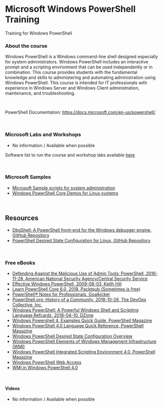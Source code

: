 # Microsoft Windows PowerShell Training
Training for Windows PowerShell



### About the course

Windows PowerShell is a Windows command-line shell designed especially for system administrators. Windows PowerShell includes an interactive prompt and a scripting environment that can be used independently or in combination. 
This course provides students with the fundamental knowledge and skills to administering and automating administration using Windows PowerShell.
This course is intended for IT professionals with experience in Windows Server and Windows Client administration, maintenance, and troubleshooting.

<br>

PowerShell Documentation: https://docs.microsoft.com/en-us/powershell/


<br>

### Microsoft Labs and Workshops
  * No information / Available when possible
  
 Software list to run the course and workshop labs available [here](./Lab-Setup.md)
 
 
<br>

### Microsoft Samples
 * [Microsoft Sample scripts for system administration](https://docs.microsoft.com/en-us/powershell/scripting/samples/sample-scripts-for-administration)
  * [Windows PowerShell Core Demos for Linux systems](https://github.com/PowerShell/PowerShell/tree/master/demos)

<br>

## Resources
 * [DbgShell: A PowerShell front-end for the Windows debugger engine, GitHub Repository](https://github.com/microsoft/DbgShell)
 * [PowerShell Desired State Configuration for Linux, GitHub Repository](https://github.com/microsoft/PowerShell-DSC-for-Linux)


<br>

### Free eBooks
 * [Defending Against the Malicious Use of Admin Tools: PowerShell, 2016-11-28, American National Security Agency/Central Security Service](https://apps.nsa.gov/iaarchive/library/ia-guidance/tech-briefs/defending-against-the-malicious-use-of-admin-tools-powershell.cfm)
 * [Effective Windows PowerShell, 2009-08-03, Keith Hill](http://keithhill.spaces.live.com/blog/cns!5A8D2641E0963A97!6930.entry)
 * [Learn PowerShell Core 6.0, 2018, Packtpub (Sometimes is free)](hhttps://www.packtpub.com/eu/free-ebooks/learn-powershell-core-60)
 * [PowerShell® Notes for Professionals, Goalkicker](https://goalkicker.com/PowerShellBook/)
 * [PowerShell.org: History of a Community, 2018-10-28, The DevOps Collective, Inc.](https://leanpub.com/powershellorghistoryofacommunity)
 * [Windows PowerShell: A Powerful Windows Shell and Scripting Language Refcardz, 2018-04-10. DZone](https://dzone.com/refcardz/windows-powershell?chapter=1)
 * [Windows Powershell 4. Examples Quick Guide, PowerShell Magazine](http://download.microsoft.com/download/4/3/1/43113F44-548B-4DEA-B471-0C2C8578FBF8/PowerShell_Examples_v4.pdf)
 * [Windows PowerShell 4.0 Language Quick Reference, PowerShell Magazine](http://download.microsoft.com/download/4/3/1/43113F44-548B-4DEA-B471-0C2C8578FBF8/PowerShell_LangRef_v4.pdf)
 * [Windows PowerShell Desired State Configuration Overview](http://download.microsoft.com/download/4/3/1/43113F44-548B-4DEA-B471-0C2C8578FBF8/Quick_Reference_DSC_WS12R2.pdf)
 * [Windows PowerShell Elements of Windows Management Infrastructure (WMI)](http://download.microsoft.com/download/4/3/1/43113F44-548B-4DEA-B471-0C2C8578FBF8/Quick_Reference_WMI_Devs_WS12R2.pdf)
 * [Windows PowerShell Integrated Scripting Environment 4.0, PowerShell Magazine](http://download.microsoft.com/download/4/3/1/43113F44-548B-4DEA-B471-0C2C8578FBF8/PowerShell_ISE_v4.pdf)
  * [Windows PowerShell Web Access](http://download.microsoft.com/download/4/3/1/43113F44-548B-4DEA-B471-0C2C8578FBF8/Quick_Reference_SM_WS12R2.pdf)
  * [WMI in Windows PowerShell 4.0](http://download.microsoft.com/download/4/3/1/43113F44-548B-4DEA-B471-0C2C8578FBF8/Quick_Reference_WMI_ITPro_WS12R2.pdf)


<br>

#### Videos
 * No information / Available when possible
